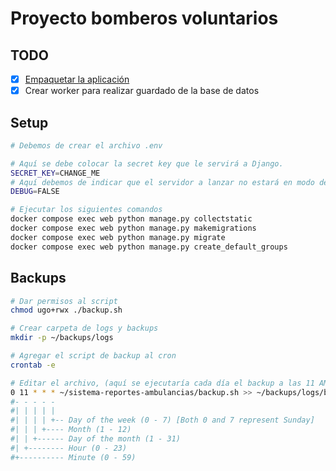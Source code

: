 # Proyecto bomberos voluntarios

## TODO
- [X] [Empaquetar la aplicación](https://testdriven.io/blog/dockerizing-django-with-postgres-gunicorn-and-nginx/)
- [X] Crear worker para realizar guardado de la base de datos

## Setup

```bash
# Debemos de crear el archivo .env

# Aquí se debe colocar la secret key que le servirá a Django.
SECRET_KEY=CHANGE_ME
# Aquí debemos de indicar que el servidor a lanzar no estará en modo de desarrollo.
DEBUG=FALSE
```

```bash
# Ejecutar los siguientes comandos
docker compose exec web python manage.py collectstatic
docker compose exec web python manage.py makemigrations
docker compose exec web python manage.py migrate
docker compose exec web python manage.py create_default_groups
```

## Backups

```bash
# Dar permisos al script
chmod ugo+rwx ./backup.sh

# Crear carpeta de logs y backups
mkdir -p ~/backups/logs

# Agregar el script de backup al cron
crontab -e

# Editar el archivo, (aquí se ejecutaría cada día el backup a las 11 AM)
0 11 * * * ~/sistema-reportes-ambulancias/backup.sh >> ~/backups/logs/backup_logs.log 2>&1
#- - - - -
#| | | | |
#| | | | +-- Day of the week (0 - 7) [Both 0 and 7 represent Sunday]
#| | | +---- Month (1 - 12)
#| | +------ Day of the month (1 - 31)
#| +-------- Hour (0 - 23)
#+---------- Minute (0 - 59)
```
